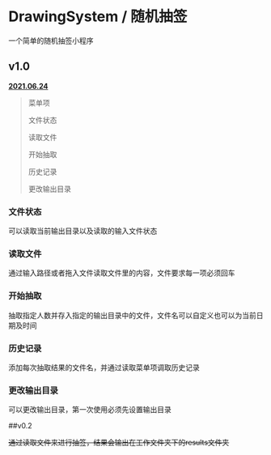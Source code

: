 
# DrawingSystem / 随机抽签

一个简单的随机抽签小程序

## v1.0

<u>**2021.06.24**</u>

> 菜单项
> 
> 文件状态
> 
> 读取文件
> 
> 开始抽取
> 
> 历史记录
> 
> 更改输出目录

### 文件状态

可以读取当前输出目录以及读取的输入文件状态

### 读取文件

通过输入路径或者拖入文件读取文件里的内容，文件要求每一项必须回车

### 开始抽取

抽取指定人数并存入指定的输出目录中的文件，文件名可以自定义也可以为当前日期及时间

### 历史记录

添加每次抽取结果的文件名，并通过读取菜单项调取历史记录

### 更改输出目录

可以更改输出目录，第一次使用必须先设置输出目录

##v0.2

~~通过读取文件来进行抽签，结果会输出在工作文件夹下的results文件夹~~
